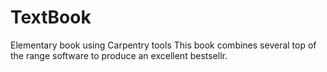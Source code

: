 # TextBook
Elementary book using Carpentry tools
This book combines several top of the range software to produce an excellent bestsellr.
